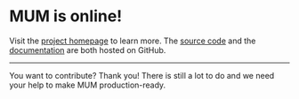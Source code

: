 # MUM is online!

Visit the [project homepage](https://mum-project.github.io/docs/) to learn more.
The [source code](https://github.com/mum-project/mum) and the [documentation](https://github.com/mum-project/docs)
are both hosted on GitHub.

---

You want to contribute? Thank you! There is still a lot to do and we need your help to make MUM production-ready.

